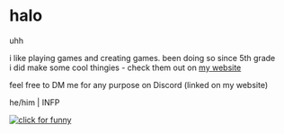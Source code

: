 # halo
uhh

i like playing games and creating games. been doing so since 5th grade\
i did make some cool thingies - check them out on [my website](https://rmfandyplayz.com)

feel free to DM me for any purpose on Discord (linked on my website)

he/him | INFP

[![click for funny](https://files.catbox.moe/3lecj0.JPG)](https://files.catbox.moe/ujvodq.mp4)

<!--
**rmfandyplayz/rmfandyplayz** is a ✨ _special_ ✨ repository because its `README.md` (this file) appears on your GitHub profile.

Here are some ideas to get you started:

- 🔭 I’m currently working on ...
- 🌱 I’m currently learning ...
- 👯 I’m looking to collaborate on ...
- 🤔 I’m looking for help with ...
- 💬 Ask me about ...
- 📫 How to reach me: ...
- 😄 Pronouns: ...
- ⚡ Fun fact: ...
-->
